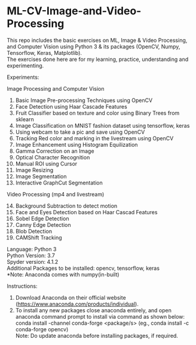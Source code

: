 # ML-CV-Image-and-Video-Processing

This repo includes the basic exercises on ML, Image &amp; Video Processing, and Computer Vision using Python 3 & its packages (OpenCV, Numpy, Tensorflow, Keras, Matplotlib).<br>
The exercises done here are for my learning, practice, understanding and experimenting.


Experiments:

Image Processing and Computer Vision

01. Basic Image Pre-processing Techniques using OpenCV
02. Face Detection using Haar Cascade Features
03. Fruit Classifier based on texture and color using Binary Trees from sklearn
04. Image Classification on MNIST fashion dataset using tensorflow, keras
05. Using webcam to take a pic and save using OpenCV
06. Tracking Red color and marking in the livestream using OpenCV
07. Image Enhancement using Histogram Equilization
08. Gamma Correction on an Image
09. Optical Character Recognition
10. Manual ROI using Cursor
11. Image Resizing
12. Image Segmentation
13. Interactive GraphCut Segmentation

Video Processing (mp4 and livestream)

14. Background Subtraction to detect motion
15. Face and Eyes Detection based on Haar Cascad Features
16. Sobel Edge Detection
17. Canny Edge Detection
18. Blob Detection
19. CAMShift Tracking

Language: Python 3 <br>
Python Version: 3.7 <br>
Spyder version: 4.1.2 <br>
Additional Packages to be installed: opencv, tensorflow, keras <br>
*Note: Anaconda comes with numpy(in-built) <br>

Instructions:

1. Download Anaconda on their official website (https://www.anaconda.com/products/individual).
2. To install any new packages close anaconda entirely, and open anaconda command prompt to install via command as shown below: <br>
     conda install -channel conda-forge <package/s> (eg., conda install -c conda-forge opencv) <br>
    Note: Do update anaconda before installing packages, if required.

